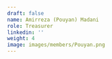 ```yaml
---
draft: false
name: Amirreza (Pouyan) Madani
role: Treasurer
linkedin: ''
weight: 4
image: images/members/Pouyan.png
---
```


